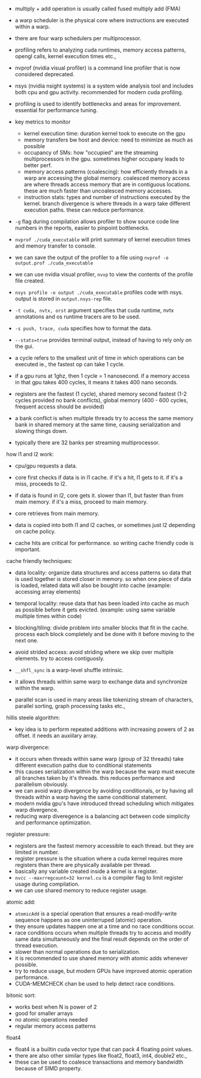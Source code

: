 - multiply + add operation is usually called fused multiply add (FMA)
- a warp scheduler is the physical core where instructions are executed within a warp. 
- there are four warp schedulers per multiprocessor. 
- profiling refers to analyzing cuda runtimes, memory access patterns, opengl calls, kernel execution times etc., 
- nvprof (nvidia visual profiler) is a command line profiler that is now considered deprecated. 
- nsys (nvidia nsight systems) is a system wide analysis tool and includes both cpu and gpu activity. recommended for modern cuda profiling. 
- profiling is used to identify bottlenecks and areas for improvement. essential for performance tuning. 
- key metrics to monitor
    - kernel execution time: duration kernel took to execute on the gpu
    - memory transfers bw host and device: need to minimize as much as possible
    - occupancy of SMs: how "occupied" are the streaming multiprocessors in the gpu. sometimes higher occupany leads to better perf. 
    - memory access patterns (coalescing): how efficiently threads in a warp are accessing the global memory. coalesced memory access are where threads access memory that are in contiguous locations. these are much faster than uncoalesced memory accesses. 
    - instruction stats: types and number of instructions executed by the kernel. branch divergence is where threads in a warp take different execution paths. these can reduce performance. 
- `-g` flag during compilation allows profiler to show source code line numbers in the reports, easier to pinpoint bottlenecks. 
- `nvprof ./cuda_executable` will print summary of kernel execution times and memory transfer to console. 
- we can save the output of the profiler to a file using `nvprof -o output.prof ./cuda_executable`
- we can use nvidia visual profiler, `nvvp`  to view the contents of the profile file created. 
- `nsys profile -o output ./cuda_executable` profiles code with nsys. output is stored in `output.nsys-rep` file. 
- `-t cuda, nvtx, orst` argument specifies that cuda runtime, nvtx annotations and os runtime tracers are to be used. 
- `-s push, trace, cuda` specifies how to format the data. 
- `--stats=true` provides terminal output, instead of having to rely only on the gui. 

- a cycle refers to the smallest unit of time in which operations can be executed ie., the fastest op can take 1 cycle. 
- if a gpu runs at 1ghz, then 1 cycle = 1 nanosecond. if a memory access in that gpu takes 400 cycles, it means it takes 400 nano seconds. 
- registers are the fastest (1 cycle), shared memory second fastest (1-2 cycles provided no bank conflicts), global memory (400 - 600 cycles, frequent access should be avoided)
- a bank conflict is when multiple threads try to access the same memory bank in shared memory at the same time, causing serialization and slowing things down. 
- typically there are 32 banks per streaming multiprocessor. 

how l1 and l2 work: 
- cpu/gpu requests a data. 
- core first checks if data is in l1 cache. if it's a hit, l1 gets to it. if it's a miss, proceeds to l2. 
- if data is found in l2, core gets it. slower than l1, but faster than from main memory. if it's a miss, proceed to main memory. 
- core retrieves from main memory. 
- data is copied into both l1 and l2 caches, or sometimes just l2 depending on cache policy. 

- cache hits are critical for performance. so writing cache friendly code is important. 

cache friendly techniques:
- data locality: organize data structures and access patterns so data that is used together is stored closer in memory. so when one piece of data is loaded, related data will also be bought into cache (example: accessing array elements)
- temporal locality: reuse data that has been loaded into cache as much as possible before it gets evicted. (example: using same variable multiple times within code)
- blocking/tiling: divide problem into smaller blocks that fit in the cache. process each block completely and be done with it before moving to the next one. 
- avoid strided access: avoid striding where we skip over multiple elements. try to access contiguosly. 


- `__shfl_sync` is a warp-level shuffle intrinsic. 
- it allows threads within same warp to exchange data and synchronize within the warp. 

- parallel scan is used in many areas like tokenizing stream of characters, parallel sorting, graph processing tasks etc.,


hillis steele algorithm:
- key idea is to perform repeated additions with increasing powers of 2 as offset. it needs an auxiilary array. 


warp divergence:
- it occurs when threads within same warp (group of 32 threads) take different execution paths due to conditional statements
- this causes serialization within the warp because the warp must execute all branches taken by it's threads. this reduces performance and parallelism obviously. 
- we can avoid warp divergence by avoiding conditionals, or by having all threads within a warp having the same conditional statement. 
- modern nvidia gpu's have introduced thread scheduling which mitigates warp divergence. 
- reducing warp diveregence is a balancing act between code simplicity and performance optimization. 


register pressure:
- registers are the fastest memory accessible to each thread. but they are limited in number. 
- register pressure is the situation where a cuda kernel requires more registers than there are physically available per thread. 
- basically any variable created inside a kernel is a register. 
- `nvcc --maxrregcount=32 kernel.cu` is a compiler flag to limit register usage during compilation. 
- we can use shared memory to reduce register usage. 


atomic add:
- `atomicAdd` is a special operation that ensures a read-modify-write sequence happens as one uninterruped (atomic) operation. 
- they ensure updates happen one at a time and no race conditions occur. 
- race conditions occurs when multiple threads try to access and modify same data simultaneously and the final result depends on the order of thread execution. 
- slower than normal operations due to serialization. 
- it is recommended to use shared memory with atomic adds whenever possible. 
- try to reduce usage, but modern GPUs have improved atomic operation performance. 
- CUDA-MEMCHECK chan be used to help detect race conditions.

bitonic sort:
- works best when N is power of 2
- good for smaller arrays 
- no atomic operations needed
- regular memory access patterns

float4
- float4 is a builtin cuda vector type that can pack 4 floating point values. 
- there are also other similar types like float2, float3, int4, double2 etc.,
- these can be used to coalesce transactions and memory bandwidth because of SIMD property.  